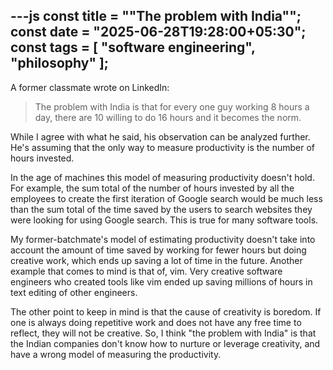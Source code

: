 ---js
const title = "\"The problem with India\"";
const date = "2025-06-28T19:28:00+05:30";
const tags = [ "software engineering", "philosophy" ];
---

A former classmate wrote on LinkedIn:

> The problem with India is that for every one guy  working 8 hours a day, there
are 10 willing to do 16 hours and it becomes the norm.

While I agree with what he said, his observation can be analyzed further.  He's
assuming that the only way to measure productivity is the number of hours
invested.

In the age of machines this model of measuring productivity doesn't hold.  For
example, the sum total of the number of hours invested by all the employees to
create the first iteration of Google search would be much less than the sum
total of the time saved by the users to search websites they were looking for
using Google search. This is true for many software tools.

My former-batchmate's model of estimating productivity doesn't take into
account the amount of time saved by working for fewer hours but doing creative
work, which ends up saving a lot of time in the future. Another example that
comes to mind is that of, vim. Very creative software engineers who created
tools like vim ended up saving millions of hours in text editing of other engineers.

The other point to keep in mind is that the cause of creativity is boredom.  If
one is always doing repetitive work and does not have any free time to reflect,
they will not be creative. So, I think "the problem with India" is that the
Indian companies don't know how to nurture or leverage creativity, and have a
wrong model of measuring the productivity.
